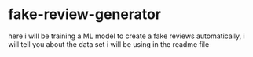 # fake-review-generator
here  i will be training a ML model to create a fake  reviews  automatically,  i will tell you about the data set i will be using  in the readme file
